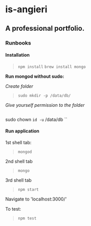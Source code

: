 # is-angieri

## A professional portfolio.


### Runbooks

#### Installation
>`npm install`
>`brew install mongo`

**Run mongod without sudo:**

*Create folder*
>`sudo mkdir -p /data/db/`

*Give yourself permission to the folder*
>```
sudo chown `id -u` /data/db
``

#### Run application
1st shell tab:
>`mongod`

2nd shell tab
>`mongo`

3rd shell tab
>`npm start`

Navigate to 'localhost:3000/'

To test:
>`npm test`
